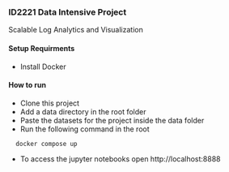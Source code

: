 ### ID2221 Data Intensive Project

Scalable Log Analytics and Visualization

#### Setup Requirments

- Install Docker

#### How to run

- Clone this project
- Add a data directory in the root folder
- Paste the datasets for the project inside the data folder
- Run the following command in the root

```
  docker compose up
```

- To access the jupyter notebooks open http://localhost:8888
